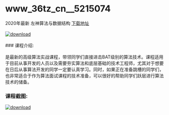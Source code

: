 # www_36tz_cn__5215074
2020年最新 左神算法与数据结构
[下载地址](http://www.36tz.cn/article/5215074 "下载地址")
<br/></br>[![download](http://36tz.cn/muke_img/2020_08_2-74-300x192.png "下载地址")](http://www.36tz.cn/article/5215074 "下载地址")
<br/></br>### 课程介绍:<br/></br>是最新的高级算法实战课程，带领同学们直接进击BAT级别的算法技术。课程适用于目前从事开发的人员以及需要夯实算法和底层基础的技术工程师，尤其对于想要在日后从事算法开发的同学一定要认真学习。同时，如果正在准备跳槽的同学们，也非常适合于作为算法面试课程的技术准备，可以很好的帮助同学们跃层进行算法技术的储备。

### 课程截图:
[![download](http://36tz.cn/muke_img/2020_08_1-79.png "下载地址")](http://www.36tz.cn/article/5215074 "下载地址")
